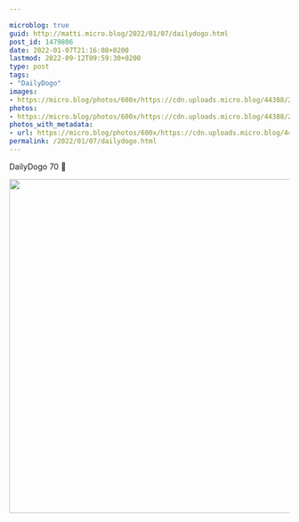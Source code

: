 ```yaml
---

microblog: true
guid: http://matti.micro.blog/2022/01/07/dailydogo.html
post_id: 1479806
date: 2022-01-07T21:16:08+0200
lastmod: 2022-09-12T09:59:30+0200
type: post
tags:
- "DailyDogo"
images:
- https://micro.blog/photos/600x/https://cdn.uploads.micro.blog/44388/2022/83120834b9.jpg
photos:
- https://micro.blog/photos/600x/https://cdn.uploads.micro.blog/44388/2022/83120834b9.jpg
photos_with_metadata:
- url: https://micro.blog/photos/600x/https://cdn.uploads.micro.blog/44388/2022/83120834b9.jpg
permalink: /2022/01/07/dailydogo.html
---
```

DailyDogo 70 🐶

<img src="/media/uploads/2022/83120834b9.jpg" width="600" height="600" alt="" />
